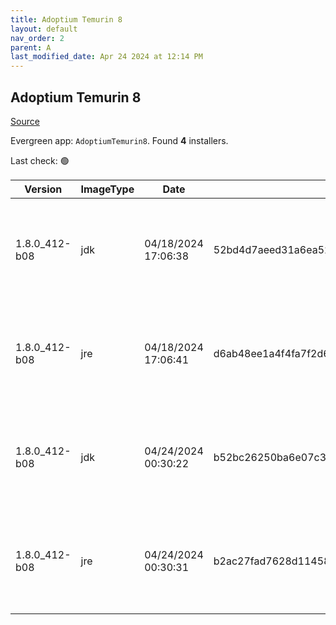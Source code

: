 ```yaml
---
title: Adoptium Temurin 8
layout: default
nav_order: 2
parent: A
last_modified_date: Apr 24 2024 at 12:14 PM
---
```


## Adoptium Temurin 8

[Source](https://adoptium.net/)

Evergreen app: `AdoptiumTemurin8`. Found **4** installers.

Last check: 🟢

| Version       | ImageType | Date                | Checksum                                                         | Size     | Architecture | Type | URI                                                                                                                                                                                                                                                              |
| ------------- | --------- | ------------------- | ---------------------------------------------------------------- | -------- | ------------ | ---- | ---------------------------------------------------------------------------------------------------------------------------------------------------------------------------------------------------------------------------------------------------------------- |
| 1.8.0_412-b08 | jdk       | 04/18/2024 17:06:38 | 52bd4d7aeed31a6ea52cf7f8f271dbbfa28163636a46815c1ba81f12fd4971c8 | 90013696 | x64          | msi  | [https://github.com/adoptium/temurin8-binaries/releases/download/jdk8u412-b08/OpenJDK8U-jdk_x64_windows_hotspot_8u412b08.msi](https://github.com/adoptium/temurin8-binaries/releases/download/jdk8u412-b08/OpenJDK8U-jdk_x64_windows_hotspot_8u412b08.msi)       |
| 1.8.0_412-b08 | jre       | 04/18/2024 17:06:41 | d6ab48ee1a4f4fa7f2d64e2ecffd2548b7116f7857f1d6352520ed1bb5fbc8f7 | 32374784 | x64          | msi  | [https://github.com/adoptium/temurin8-binaries/releases/download/jdk8u412-b08/OpenJDK8U-jre_x64_windows_hotspot_8u412b08.msi](https://github.com/adoptium/temurin8-binaries/releases/download/jdk8u412-b08/OpenJDK8U-jre_x64_windows_hotspot_8u412b08.msi)       |
| 1.8.0_412-b08 | jdk       | 04/24/2024 00:30:22 | b52bc26250ba6e07c38d3b49f1bcb9d786b1c97c5168179b2120ac1c2f0e51e8 | 90038272 | x86          | msi  | [https://github.com/adoptium/temurin8-binaries/releases/download/jdk8u412-b08/OpenJDK8U-jdk_x86-32_windows_hotspot_8u412b08.msi](https://github.com/adoptium/temurin8-binaries/releases/download/jdk8u412-b08/OpenJDK8U-jdk_x86-32_windows_hotspot_8u412b08.msi) |
| 1.8.0_412-b08 | jre       | 04/24/2024 00:30:31 | b2ac27fad7628d11458482c8270bcf58e5f949b13bb0d6c24e556d15889d2e96 | 30511104 | x86          | msi  | [https://github.com/adoptium/temurin8-binaries/releases/download/jdk8u412-b08/OpenJDK8U-jre_x86-32_windows_hotspot_8u412b08.msi](https://github.com/adoptium/temurin8-binaries/releases/download/jdk8u412-b08/OpenJDK8U-jre_x86-32_windows_hotspot_8u412b08.msi) |
